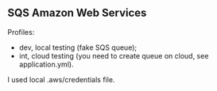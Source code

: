 ## SQS Amazon Web Services

Profiles:
- dev, local testing (fake SQS queue);
- int, cloud testing (you need to create queue on cloud, see application.yml).

I used local .aws/credentials file.
